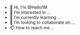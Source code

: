 - 👋 Hi, I’m @Hello1M
- 👀 I’m interested in ...
- 🌱 I’m currently learning ...
- 💞️ I’m looking to collaborate on ...
- 📫 How to reach me ...

<!---
Hello1M/Hello1M is a ✨ special ✨ repository because its `README.md` (this file) appears on your GitHub profile.
You can click the Preview link to take a look at your changes.
--->
